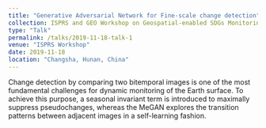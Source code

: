 ```yaml
---
title: "Generative Adversarial Network for Fine-scale change detection"
collection: ISPRS and GEO Workshop on Geospatial-enabled SDGs Monitoring for the 2030 Agenda
type: "Talk"
permalink: /talks/2019-11-18-talk-1
venue: "ISPRS Workshop"
date: 2019-11-18
location: "Changsha, Hunan, China"
---
```


Change detection by comparing two bitemporal images is one of the most fundamental challenges for dynamic monitoring of the Earth surface. To achieve this purpose, a seasonal invariant term is introduced to maximally suppress pseudochanges, whereas the MeGAN explores the transition patterns between adjacent images in a self-learning fashion.
